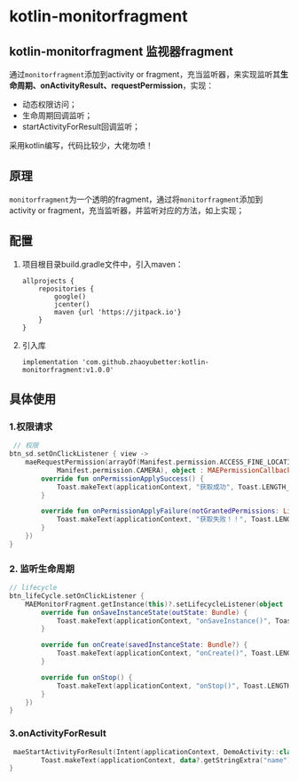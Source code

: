 # kotlin-monitorfragment
## kotlin-monitorfragment 监视器fragment

通过`monitorfragment`添加到activity or fragment，充当监听器，来实现监听其**生命周期、onActivityResult、requestPermission**，实现：
    
* 动态权限访问；
* 生命周期回调监听；
* startActivityForResult回调监听；


采用kotlin编写，代码比较少，大佬勿喷！

## 原理 
`monitorfragment`为一个透明的fragment，通过将`monitorfragment`添加到activity or fragment，充当监听器，并监听对应的方法，如上实现；

## 配置

1. 项目根目录build.gradle文件中，引入maven：

	```
	allprojects {
	    repositories {
	        google()
	        jcenter()
	        maven {url 'https://jitpack.io'}
	    }
	}
	```
2. 引入库

    ```
    implementation 'com.github.zhaoyubetter:kotlin-monitorfragment:v1.0.0'
    ```

## 具体使用

### 1.权限请求

```kotlin
 // 权限
btn_sd.setOnClickListener { view ->
    maeRequestPermission(arrayOf(Manifest.permission.ACCESS_FINE_LOCATION,
            Manifest.permission.CAMERA), object : MAEPermissionCallback {
        override fun onPermissionApplySuccess() {
            Toast.makeText(applicationContext, "获取成功", Toast.LENGTH_SHORT).show()
        }

        override fun onPermissionApplyFailure(notGrantedPermissions: List<String>, shouldShowRequestPermissions: List<Boolean>) {
            Toast.makeText(applicationContext, "获取失败！！", Toast.LENGTH_SHORT).show()
        }
    })
}
```

### 2. 监听生命周期

```kotlin
// lifecycle
btn_lifeCycle.setOnClickListener {
    MAEMonitorFragment.getInstance(this)?.setLifecycleListener(object : MAELifecycleListener {
        override fun onSaveInstanceState(outState: Bundle) {
            Toast.makeText(applicationContext, "onSaveInstance()", Toast.LENGTH_SHORT).show()
        }

        override fun onCreate(savedInstanceState: Bundle?) {
            Toast.makeText(applicationContext, "onCreate()", Toast.LENGTH_SHORT).show()
        }

        override fun onStop() {
            Toast.makeText(applicationContext, "onStop()", Toast.LENGTH_SHORT).show()
        }
    })
}
```

### 3.onActivityForResult

```kotlin
 maeStartActivityForResult(Intent(applicationContext, DemoActivity::class.java), 20) { _, _, data ->
        Toast.makeText(applicationContext, data?.getStringExtra("name"), Toast.LENGTH_SHORT).show()
}
```
